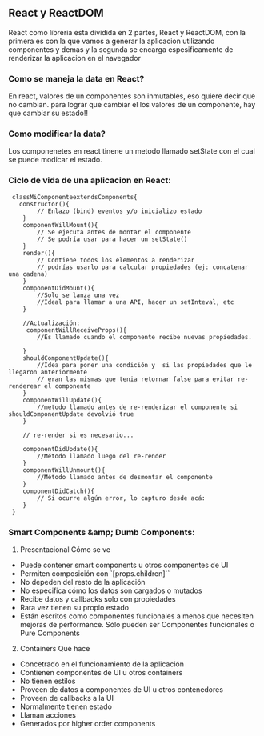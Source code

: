 ## React y ReactDOM
React como libreria esta dividida en 2 partes, React y ReactDOM, con la primera es con la
 que vamos a generar la aplicacion utilizando componentes y demas y la segunda se encarga 
 espesificamente de renderizar la aplicacion en el navegador
    
 ### Como se maneja la data en React?
 
 En react, valores de un componentes son inmutables, eso quiere decir que no cambian.
  para lograr que cambiar el los valores de un componente, hay que cambiar su estado!!
  
### Como modificar la data? 

Los componenetes en react tinene un metodo llamado setState con el cual se puede modicar el estado.

### Ciclo de vida de una aplicacion en React:
```
 classMiComponenteextendsComponents{
   constructor(){
 	    // Enlazo (bind) eventos y/o inicializo estado
    }
    componentWillMount(){
 	    // Se ejecuta antes de montar el componente
 	    // Se podría usar para hacer un setState()
 	}
 	render(){
 	    // Contiene todos los elementos a renderizar
 	    // podrías usarlo para calcular propiedades (ej: concatenar una cadena)
 	}
 	componentDidMount(){
 	    //Solo se lanza una vez
 	    //Ideal para llamar a una API, hacer un setInteval, etc
 	}
 
 	//Actualización:
 	 componentWillReceiveProps(){
 	    //Es llamado cuando el componente recibe nuevas propiedades.
 
 	}
 	shouldComponentUpdate(){
 	    //Idea para poner una condición y  si las propiedades que le llegaron anteriormente
 	    // eran las mismas que tenia retornar false para evitar re-renderear el componente
 	}
 	componentWillUpdate(){
 	    //metodo llamado antes de re-renderizar el componente si shouldComponentUpdate devolvió true
 	}
 
 	// re-render si es necesario...
 
 	componentDidUpdate(){
 	    //Método llamado luego del re-render
 	}
 	componentWillUnmount(){
 	    //Método llamado antes de desmontar el componente
 	}
 	componentDidCatch(){
 	    // Si ocurre algún error, lo capturo desde acá:
 	}
 }
```

### Smart Components &amp;amp; Dumb Components:

1. Presentacional Cómo se ve

* Puede contener smart components u otros componentes de UI
* Permiten composición con `[props.children]``
* No depeden del resto de la aplicación
* No especifica cómo los datos son cargados o mutados
* Recibe datos y callbacks solo con propiedades
* Rara vez tienen su propio estado
* Están escritos como componentes funcionales a menos que necesiten mejoras de performance. Sólo pueden ser Componentes funcionales o Pure Components

2. Containers Qué hace

* Concetrado en el funcionamiento de la aplicación
* Contienen componentes de UI u otros containers
* No tienen estilos
* Proveen de datos a componentes de UI u otros contenedores
* Proveen de callbacks a la UI
* Normalmente tienen estado
* Llaman acciones
* Generados por higher order components